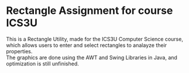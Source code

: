 # Rectangle Assignment for course ICS3U
This is a Rectangle Utility, made for the ICS3U Computer Science course, which allows users to enter and select rectangles to analayze their properties. \
The graphics are done using the AWT and Swing Libraries in Java, and optimization is still unfinished.
